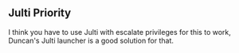 ## Julti Priority

I think you have to use Julti with escalate privileges for this to work, Duncan's Julti launcher is a good solution for that.
